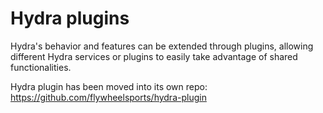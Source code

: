 # Hydra plugins

Hydra's behavior and features can be extended through plugins, allowing different Hydra services or plugins to easily take advantage of shared functionalities.

Hydra plugin has been moved into its own repo: https://github.com/flywheelsports/hydra-plugin

